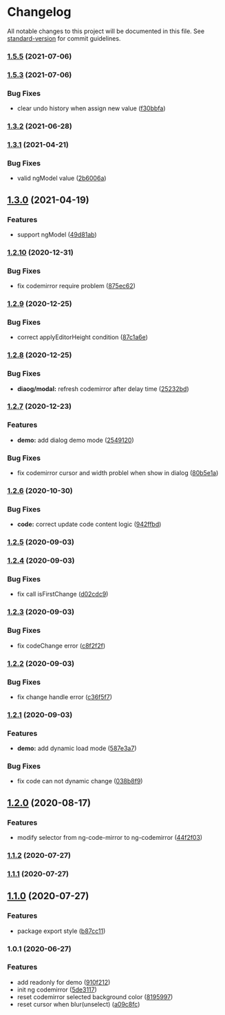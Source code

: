 # Changelog

All notable changes to this project will be documented in this file. See [standard-version](https://github.com/conventional-changelog/standard-version) for commit guidelines.

### [1.5.5](https://github.com/pubuzhixing8/ng-codemirror/compare/v1.5.3...v1.5.5) (2021-07-06)

### [1.5.3](https://github.com/pubuzhixing8/ng-codemirror/compare/v1.3.2...v1.5.3) (2021-07-06)


### Bug Fixes

* clear undo history when assign new value ([f30bbfa](https://github.com/pubuzhixing8/ng-codemirror/commit/f30bbfaa0927bf02dce36541608e9243077b65c4))

### [1.3.2](https://github.com/pubuzhixing8/ng-codemirror/compare/v1.3.1...v1.3.2) (2021-06-28)

### [1.3.1](https://github.com/pubuzhixing8/ng-codemirror/compare/v1.3.0...v1.3.1) (2021-04-21)


### Bug Fixes

* valid ngModel value ([2b6006a](https://github.com/pubuzhixing8/ng-codemirror/commit/2b6006a75e09c6ed9c1d5f1fdbc645671e70e23b))

## [1.3.0](https://github.com/pubuzhixing8/ng-codemirror/compare/v1.2.10...v1.3.0) (2021-04-19)


### Features

* support ngModel ([49d81ab](https://github.com/pubuzhixing8/ng-codemirror/commit/49d81abe29955353fdadbb82d4ae7de5e67e8c60))

### [1.2.10](https://github.com/pubuzhixing8/ng-codemirror/compare/v1.2.9...v1.2.10) (2020-12-31)


### Bug Fixes

* fix codemirror require problem ([875ec62](https://github.com/pubuzhixing8/ng-codemirror/commit/875ec626d1338905dd4df4c49dcaee56a0f8c834))

### [1.2.9](https://github.com/pubuzhixing8/ng-codemirror/compare/v1.2.8...v1.2.9) (2020-12-25)


### Bug Fixes

* correct applyEditorHeight condition ([87c1a6e](https://github.com/pubuzhixing8/ng-codemirror/commit/87c1a6edc1a408d8491a1095dc320e81b3428530))

### [1.2.8](https://github.com/pubuzhixing8/ng-codemirror/compare/v1.2.7...v1.2.8) (2020-12-25)


### Bug Fixes

* **diaog/modal:** refresh codemirror after delay time ([25232bd](https://github.com/pubuzhixing8/ng-codemirror/commit/25232bd37363320ba9c707adfdd05ca603bd66d3))

### [1.2.7](https://github.com/pubuzhixing8/ng-codemirror/compare/v1.2.6...v1.2.7) (2020-12-23)


### Features

* **demo:** add dialog demo mode ([2549120](https://github.com/pubuzhixing8/ng-codemirror/commit/25491207dac0bafc3abfe26905ccbda5f6934825))


### Bug Fixes

* fix codemirror cursor and width problel when show in dialog ([80b5e1a](https://github.com/pubuzhixing8/ng-codemirror/commit/80b5e1a7776e3a297c4d7df4d80f769cf8826ca1))

### [1.2.6](https://github.com/pubuzhixing8/ng-codemirror/compare/v1.2.5...v1.2.6) (2020-10-30)


### Bug Fixes

* **code:** correct update code content logic ([942ffbd](https://github.com/pubuzhixing8/ng-codemirror/commit/942ffbd0195cf0a377f3bb90b9d7698c15ecb3e3))

### [1.2.5](https://github.com/pubuzhixing8/ng-codemirror/compare/v1.2.4...v1.2.5) (2020-09-03)

### [1.2.4](https://github.com/pubuzhixing8/ng-codemirror/compare/v1.2.3...v1.2.4) (2020-09-03)


### Bug Fixes

* fix call isFirstChange ([d02cdc9](https://github.com/pubuzhixing8/ng-codemirror/commit/d02cdc946262277bf00924f625adf6f52390f112))

### [1.2.3](https://github.com/pubuzhixing8/ng-codemirror/compare/v1.2.2...v1.2.3) (2020-09-03)


### Bug Fixes

* fix codeChange error ([c8f2f2f](https://github.com/pubuzhixing8/ng-codemirror/commit/c8f2f2f1af91f812db0c6be4f75c873d00bc44ef))

### [1.2.2](https://github.com/pubuzhixing8/ng-codemirror/compare/v1.2.1...v1.2.2) (2020-09-03)


### Bug Fixes

* fix change handle error ([c36f5f7](https://github.com/pubuzhixing8/ng-codemirror/commit/c36f5f70e59b1cd4263fdb3dd588fdffcb9d6d14))

### [1.2.1](https://github.com/pubuzhixing8/ng-codemirror/compare/v1.2.0...v1.2.1) (2020-09-03)


### Features

* **demo:** add dynamic load mode ([587e3a7](https://github.com/pubuzhixing8/ng-codemirror/commit/587e3a709b08cfc8f843e86e686c638bb504c49e))


### Bug Fixes

* fix code can not dynamic change ([038b8f9](https://github.com/pubuzhixing8/ng-codemirror/commit/038b8f98a2e006c30f908f6eef4cd0b1126b364c))

## [1.2.0](https://github.com/pubuzhixing8/ng-codemirror/compare/v1.1.2...v1.2.0) (2020-08-17)


### Features

* modify selector from ng-code-mirror to ng-codemirror ([44f2f03](https://github.com/pubuzhixing8/ng-codemirror/commit/44f2f032a742dece3ed27ecab1b10923c6c8997b))

### [1.1.2](https://github.com/pubuzhixing8/ng-codemirror/compare/v1.1.1...v1.1.2) (2020-07-27)

### [1.1.1](https://github.com/pubuzhixing8/ng-codemirror/compare/v1.1.0...v1.1.1) (2020-07-27)

## [1.1.0](https://github.com/pubuzhixing8/ng-codemirror/compare/v1.0.1...v1.1.0) (2020-07-27)


### Features

* package export style ([b87cc11](https://github.com/pubuzhixing8/ng-codemirror/commit/b87cc116b595d4e7aa0892207ba958934889b431))

### 1.0.1 (2020-06-27)


### Features

* add readonly for demo ([910f212](https://github.com/pubuzhixing8/ng-codemirror/commit/910f2124b745e18b4fa9e6679aec9d3f44807cea))
* init ng codemirror ([5de3117](https://github.com/pubuzhixing8/ng-codemirror/commit/5de3117cd0020077181bf13c1c1c14a316985a8e))
* reset codemirror selected background color ([8195997](https://github.com/pubuzhixing8/ng-codemirror/commit/81959971cf60790546127e25f79dfa89b7cba4b7))
* reset cursor when blur(unselect) ([a09c8fc](https://github.com/pubuzhixing8/ng-codemirror/commit/a09c8fc98e3c4afeb614c7a550a68ba7e07df996))
